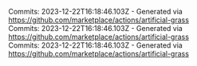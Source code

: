 Commits: 2023-12-22T16:18:46.103Z - Generated via https://github.com/marketplace/actions/artificial-grass
<br>
Commits: 2023-12-22T16:18:46.103Z - Generated via https://github.com/marketplace/actions/artificial-grass
<br>
Commits: 2023-12-22T16:18:46.103Z - Generated via https://github.com/marketplace/actions/artificial-grass
<br>
